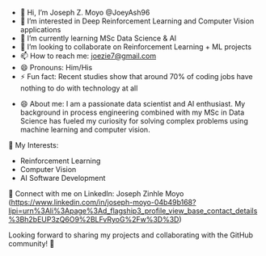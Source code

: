 - 👋 Hi, I’m Joseph Z. Moyo @JoeyAsh96
- 👀 I’m interested in Deep Reinforcement Learning and Computer Vision applications
- 🌱 I’m currently learning MSc Data Science & AI
- 💞️ I’m looking to collaborate on Reinforcement Learning + ML projects  
- 📫 How to reach me: joezie7@gmail.com
- 😄 Pronouns: Him/His
- ⚡ Fun fact: Recent studies show that around 70% of coding jobs have nothing to do with technology at all
+ 😄 About me:
  I am a passionate data scientist and AI enthusiast. My background in process engineering combined with my MSc in Data Science has fueled my curiosity for solving complex problems using machine learning and computer vision.

🌟 My Interests:
- Reinforcement Learning
- Computer Vision
- AI Software Development

🔗 Connect with me on LinkedIn: Joseph Zinhle Moyo (https://www.linkedin.com/in/joseph-moyo-04b49b168?lipi=urn%3Ali%3Apage%3Ad_flagship3_profile_view_base_contact_details%3Bh2bEUP3zQ6O9%2BLFvRyoG%2Fw%3D%3D)

Looking forward to sharing my projects and collaborating with the GitHub community! 🚀

<!---
JoeyAsh96/JoeyAsh96 is a ✨ special ✨ repository because its `README.md` (this file) appears on your GitHub profile.
You can click the Preview link to take a look at your changes.
--->
